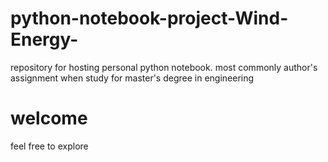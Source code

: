 # python-notebook-project-Wind-Energy-
repository for hosting personal python notebook. most commonly author's assignment when study for master's degree in engineering


# welcome 
feel free to explore
